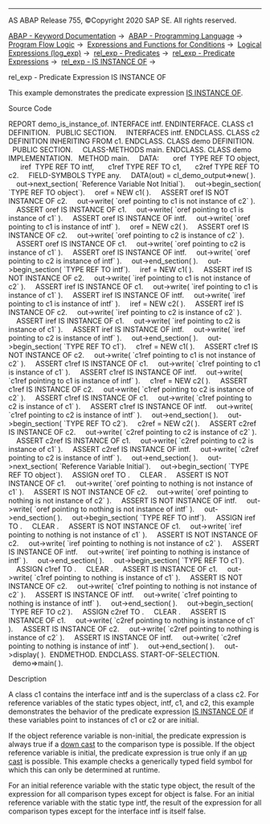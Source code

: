   

* * *

AS ABAP Release 755, ©Copyright 2020 SAP SE. All rights reserved.

[ABAP - Keyword Documentation](https://help.sap.com/doc/abapdocu_755_index_htm/7.55/en-US/abenabap.htm) →  [ABAP - Programming Language](https://help.sap.com/doc/abapdocu_755_index_htm/7.55/en-US/abenabap_reference.htm) →  [Program Flow Logic](https://help.sap.com/doc/abapdocu_755_index_htm/7.55/en-US/abenabap_flow_logic.htm) →  [Expressions and Functions for Conditions](https://help.sap.com/doc/abapdocu_755_index_htm/7.55/en-US/abenlogical_expr_func.htm) →  [Logical Expressions (log\_exp)](https://help.sap.com/doc/abapdocu_755_index_htm/7.55/en-US/abenlogexp.htm) →  [rel\_exp - Predicates](https://help.sap.com/doc/abapdocu_755_index_htm/7.55/en-US/abenpredicate.htm) →  [rel\_exp - Predicate Expressions](https://help.sap.com/doc/abapdocu_755_index_htm/7.55/en-US/abenpredicate_expressions.htm) →  [rel\_exp - IS INSTANCE OF](https://help.sap.com/doc/abapdocu_755_index_htm/7.55/en-US/abenlogexp_instance_of.htm) → 

rel\_exp - Predicate Expression IS INSTANCE OF

This example demonstrates the predicate expression [IS INSTANCE OF](https://help.sap.com/doc/abapdocu_755_index_htm/7.55/en-US/abenlogexp_instance_of.htm).

Source Code

REPORT demo\_is\_instance\_of.
INTERFACE intf.
ENDINTERFACE.
CLASS c1 DEFINITION.
  PUBLIC SECTION.
    INTERFACES intf.
ENDCLASS.
CLASS c2 DEFINITION INHERITING FROM c1.
ENDCLASS.
CLASS demo DEFINITION.
  PUBLIC SECTION.
    CLASS-METHODS main.
ENDCLASS.
CLASS demo IMPLEMENTATION.
  METHOD main.
    DATA:
      oref  TYPE REF TO object,
      iref  TYPE REF TO intf,
      c1ref TYPE REF TO c1,
      c2ref TYPE REF TO c2.
    FIELD-SYMBOLS <fs> TYPE any.
    DATA(out) = cl\_demo\_output=>new( ).
    out->next\_section( \`Reference Variable Not Initial\`).
    out->begin\_section( \`TYPE REF TO object\`).
    oref = NEW c1( ).
    ASSERT oref IS NOT INSTANCE OF c2.
    out->write( \`oref pointing to c1 is not instance of c2\` ).
    ASSERT oref IS INSTANCE OF c1.
    out->write( \`oref pointing to c1 is instance of c1\` ).
    ASSERT oref IS INSTANCE OF intf.
    out->write( \`oref pointing to c1 is instance of intf\` ).
    oref = NEW c2( ).
    ASSERT oref IS INSTANCE OF c2.
    out->write( \`oref pointing to c2 is instance of c2\` ).
    ASSERT oref IS INSTANCE OF c1.
    out->write( \`oref pointing to c2 is instance of c1\` ).
    ASSERT oref IS INSTANCE OF intf.
    out->write( \`oref pointing to c2 is instance of intf\` ).
    out->end\_section( ).
    out->begin\_section( \`TYPE REF TO intf\`).
    iref = NEW c1( ).
    ASSERT iref IS NOT INSTANCE OF c2.
    out->write( \`iref pointing to c1 is not instance of c2\` ).
    ASSERT iref IS INSTANCE OF c1.
    out->write( \`iref pointing to c1 is instance of c1\` ).
    ASSERT iref IS INSTANCE OF intf.
    out->write( \`iref pointing to c1 is instance of intf\` ).
    iref = NEW c2( ).
    ASSERT iref IS INSTANCE OF c2.
    out->write( \`iref pointing to c2 is instance of c2\` ).
    ASSERT iref IS INSTANCE OF c1.
    out->write( \`iref pointing to c2 is instance of c1\` ).
    ASSERT iref IS INSTANCE OF intf.
    out->write( \`iref pointing to c2 is instance of intf\` ).
    out->end\_section( ).
    out->begin\_section( \`TYPE REF TO c1\`).
    c1ref = NEW c1( ).
    ASSERT c1ref IS NOT INSTANCE OF c2.
    out->write( \`c1ref pointing to c1 is not instance of c2\` ).
    ASSERT c1ref IS INSTANCE OF c1.
    out->write( \`c1ref pointing to c1 is instance of c1\` ).
    ASSERT c1ref IS INSTANCE OF intf.
    out->write( \`c1ref pointing to c1 is instance of intf\` ).
    c1ref = NEW c2( ).
    ASSERT c1ref IS INSTANCE OF c2.
    out->write( \`c1ref pointing to c2 is instance of c2\` ).
    ASSERT c1ref IS INSTANCE OF c1.
    out->write( \`c1ref pointing to c2 is instance of c1\` ).
    ASSERT c1ref IS INSTANCE OF intf.
    out->write( \`c1ref pointing to c2 is instance of intf\` ).
    out->end\_section( ).
    out->begin\_section( \`TYPE REF TO c2\`).
    c2ref = NEW c2( ).
    ASSERT c2ref IS INSTANCE OF c2.
    out->write( \`c2ref pointing to c2 is instance of c2\` ).
    ASSERT c2ref IS INSTANCE OF c1.
    out->write( \`c2ref pointing to c2 is instance of c1\` ).
    ASSERT c2ref IS INSTANCE OF intf.
    out->write( \`c2ref pointing to c2 is instance of intf\` ).
    out->end\_section( ).
    out->next\_section( \`Reference Variable Initial\`).
    out->begin\_section( \`TYPE REF TO object\`).
    ASSIGN oref TO <fs>.
    CLEAR <fs>.
    ASSERT <fs> IS NOT INSTANCE OF c1.
    out->write( \`oref pointing to nothing is not instance of c1\` ).
    ASSERT <fs> IS NOT INSTANCE OF c2.
    out->write( \`oref pointing to nothing is not instance of c2\` ).
    ASSERT <fs> IS NOT INSTANCE OF intf.
    out->write( \`oref pointing to nothing is not instance of intf\` ).
    out->end\_section( ).
    out->begin\_section( \`TYPE REF TO intf\`).
    ASSIGN iref TO <fs>.
    CLEAR <fs>.
    ASSERT <fs> IS NOT INSTANCE OF c1.
    out->write( \`iref pointing to nothing is not instance of c1\` ).
    ASSERT <fs> IS NOT INSTANCE OF c2.
    out->write( \`iref pointing to nothing is not instance of c2\` ).
    ASSERT <fs> IS INSTANCE OF intf.
    out->write( \`iref pointing to nothing is instance of intf\` ).
    out->end\_section( ).
    out->begin\_section( \`TYPE REF TO c1\`).
    ASSIGN c1ref TO <fs>.
    CLEAR <fs>.
    ASSERT <fs> IS INSTANCE OF c1.
    out->write( \`c1ref pointing to nothing is instance of c1\` ).
    ASSERT <fs> IS NOT INSTANCE OF c2.
    out->write( \`c1ref pointing to nothing is not instance of c2\` ).
    ASSERT <fs> IS INSTANCE OF intf.
    out->write( \`c1ref pointing to nothing is instance of intf\` ).
    out->end\_section( ).
    out->begin\_section( \`TYPE REF TO c2\`).
    ASSIGN c2ref TO <fs>.
    CLEAR <fs>.
    ASSERT <fs> IS INSTANCE OF c1.
    out->write( \`c2ref pointing to nothing is instance of c1\` ).
    ASSERT <fs> IS INSTANCE OF c2.
    out->write( \`c2ref pointing to nothing is instance of c2\` ).
    ASSERT <fs> IS INSTANCE OF intf.
    out->write( \`c2ref pointing to nothing is instance of intf\` ).
    out->end\_section( ).
    out->display( ).  ENDMETHOD.
ENDCLASS.
START-OF-SELECTION.
  demo=>main( ).

Description

A class c1 contains the interface intf and is the superclass of a class c2. For reference variables of the static types object, intf, c1, and c2, this example demonstrates the behavior of the predicate expression [IS INSTANCE OF](https://help.sap.com/doc/abapdocu_755_index_htm/7.55/en-US/abenlogexp_instance_of.htm) if these variables point to instances of c1 or c2 or are initial.

If the object reference variable is non-initial, the predicate expression is always true if a [down cast](https://help.sap.com/doc/abapdocu_755_index_htm/7.55/en-US/abendown_cast_glosry.htm "Glossary Entry") to the comparison type is possible. If the object reference variable is initial, the predicate expression is true only if an [up cast](https://help.sap.com/doc/abapdocu_755_index_htm/7.55/en-US/abenup_cast_glosry.htm "Glossary Entry") is possible. This example checks a generically typed field symbol for which this can only be determined at runtime.

For an initial reference variable with the static type object, the result of the expression for all comparison types except for object is false. For an initial reference variable with the static type intf, the result of the expression for all comparison types except for the interface intf is itself false.